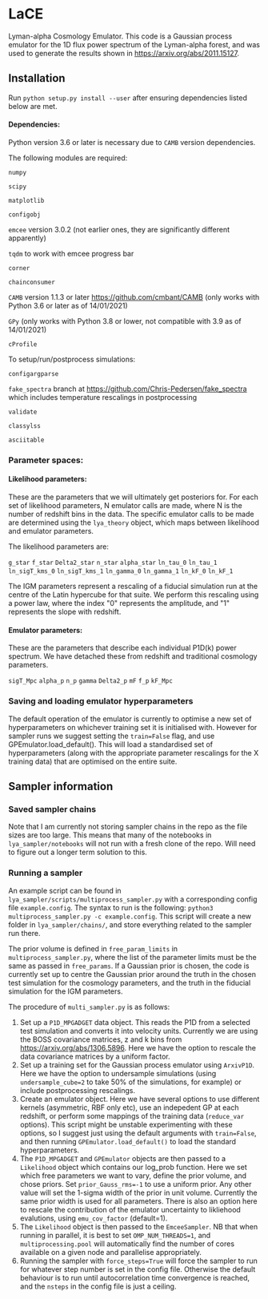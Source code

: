# LaCE
Lyman-alpha Cosmology Emulator. This code is a Gaussian process emulator for the 1D flux power spectrum
of the Lyman-alpha forest, and was used to generate the results shown in
https://arxiv.org/abs/2011.15127.

## Installation

Run `python setup.py install --user` after ensuring dependencies listed below are met.

#### Dependencies:
Python version 3.6 or later is necessary due to `CAMB` version dependencies.

The following modules are required:

`numpy`

`scipy`

`matplotlib`

`configobj`

`emcee` version 3.0.2 (not earlier ones, they are significantly different apparently)

`tqdm` to work with emcee progress bar

`corner`

`chainconsumer`

`CAMB` version 1.1.3 or later https://github.com/cmbant/CAMB (only works with Python 3.6 or later as of 14/01/2021)

`GPy` (only works with Python 3.8 or lower, not compatible with 3.9 as of 14/01/2021)

`cProfile`

To setup/run/postprocess simulations:

`configargparse`

`fake_spectra` branch at https://github.com/Chris-Pedersen/fake_spectra which includes temperature rescalings in postprocessing

`validate`

`classylss`

`asciitable`


### Parameter spaces:

#### Likelihood parameters:
These are the parameters that we will ultimately get posteriors for. For each set of likelihood parameters, N emulator calls are made, where N is the number of redshift bins in the data. The specific emulator calls to be made are determined using the `lya_theory` object, which maps between likelihood and emulator parameters.

The likelihood parameters are:

`g_star`
`f_star`
`Delta2_star`
`n_star`
`alpha_star`
`ln_tau_0`
`ln_tau_1`
`ln_sigT_kms_0`
`ln_sigT_kms_1`
`ln_gamma_0`
`ln_gamma_1`
`ln_kF_0`
`ln_kF_1`

The IGM parameters represent a rescaling of a fiducial simulation run at the centre of the Latin hypercube for that suite. We perform this rescaling using a power law, where the index "0" represents the amplitude, and "1" represents the slope with redshift.

#### Emulator parameters:
These are the parameters that describe each individual P1D(k) power spectrum. We have detached these from redshift and traditional cosmology parameters.

`sigT_Mpc`
`alpha_p`
`n_p`
`gamma`
`Delta2_p`
`mF`
`f_p`
`kF_Mpc`

### Saving and loading emulator hyperparameters
The default operation of the emulator is currently to optimise a new set of hyperparameters on whichever training set it is initialised with. However for sampler runs we suggest setting the `train=False` flag, and use GPEmulator.load_default(). This will load a standardised set of hyperparameters (along with the appropriate parameter rescalings for the X training data) that are optimised on the entire suite.

## Sampler information

### Saved sampler chains
Note that I am currently not storing sampler chains in the repo as the file sizes are too large. This means that many of the notebooks in `lya_sampler/notebooks` will not run with a fresh clone of the repo. Will need to figure out a longer term solution to this.

### Running a sampler
An example script can be found in `lya_sampler/scripts/multiprocess_sampler.py` with a corresponding config file `example.config`. The syntax to run is the following: `python3 multiprocess_sampler.py -c example.config`. This script will create a new folder in `lya_sampler/chains/`, and store everything related to the sampler run there.

The prior volume is defined in `free_param_limits` in `multiprocess_sampler.py`, where the list of the parameter limits must be the same as passed in `free_params`. If a Gaussian prior is chosen, the code is currently set up to centre the Gaussian prior around the truth in the chosen test simulation for the cosmology parameters, and the truth in the fiducial simulation for the IGM parameters.

The procedure of `multi_sampler.py` is as follows:
1. Set up a `P1D_MPGADGET` data object. This reads the P1D from a selected test simulation and converts it into velocity units. Currently we are using the BOSS covariance matrices, z and k bins from https://arxiv.org/abs/1306.5896. Here we have the option to rescale the data covariance matrices by a uniform factor.
2. Set up a training set for the Gaussian process emulator using `ArxivP1D`. Here we have the option to undersample simulations (using `undersample_cube=2` to take 50% of the simulations, for example) or include postprocessing rescalings.
3. Create an emulator object. Here we have several options to use different kernels (asymmetric, RBF only etc), use an indepedent GP at each redshift, or perform some mappings of the training data (`reduce_var` options). This script might be unstable experimenting with these options, so I suggest just using the default arguments with `train=False`, and then running `GPEmulator.load_default()` to load the standard hyperparameters.
4. The `P1D_MPGADGET` and `GPEmulator` objects are then passed to a `Likelihood` object which contains our log_prob function. Here we set which free parameters we want to vary, define the prior volume, and chose priors. Set `prior_Gauss_rms=-1` to use a uniform prior. Any other value will set the 1-sigma width of the prior in unit volume. Currently the same prior width is used for all parameters. There is also an option here to rescale the contribution of the emulator uncertainty to likliehood evalutions, using `emu_cov_factor` (default=1).
5. The `Likelihood` object is then passed to the `EmceeSampler`. NB that when running in parallel, it is best to set `OMP_NUM_THREADS=1`, and `multiprocessing.pool` will automatically find the number of cores available on a given node and parallelise appropriately.
6. Running the sampler with `force_steps=True` will force the sampler to run for whatever step number is set in the config file. Otherwise the default behaviour is to run until autocorrelation time convergence is reached, and the `nsteps` in the config file is just a ceiling.
